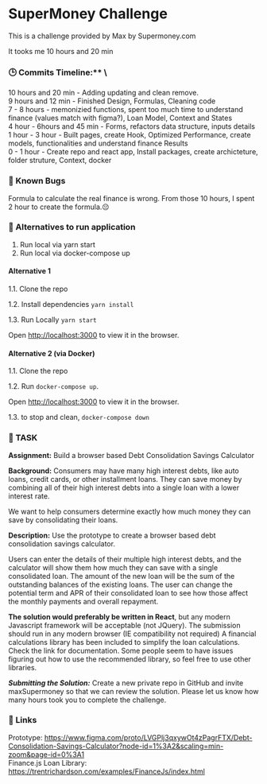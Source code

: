 # SuperMoney Challenge

This is a challenge provided by Max by Supermoney.com 

It tooks me 10 hours and 20 min

### 🕒 Commits Timeline:**  \
10 hours and 20 min - Adding updating and clean remove. \
9 hours and 12 min - Finished Design, Formulas, Cleaning code \
7 - 8 hours - memonizied functions, spent too much time to understand finance (values match with figma?), Loan Model, Context and States \
4 hour - 6hours and 45 min - Forms, refactors data structure, inputs details \
1 hour - 3 hour - Built pages, create Hook, Optimized Performance, create models, functionalities and understand finance Results  \
0 - 1 hour - Create repo and react app, Install packages, create archicteture, folder struture, Context, docker  

### 🐛 Known Bugs
Formula to calculate the real finance is wrong. From those 10 hours, I spent 2 hour to create the formula.😔

### 🙂 Alternatives to run application
1) Run local via yarn start  
2) Run local via docker-compose up

#### Alternative 1

1.1. Clone the repo 

1.2. Install dependencies `yarn install`

1.3. Run  Locally `yarn start`

Open [http://localhost:3000](http://localhost:3000) to view it in the browser.

#### Alternative 2 (via Docker)

1.1. Clone the repo 

1.2. Run `docker-compose up`.

Open [http://localhost:3000](http://localhost:3000) to view it in the browser.

1.3. to stop and clean, `docker-compose down`

### 📝 TASK

**Assignment:** Build a browser based Debt Consolidation Savings Calculator

**Background:** Consumers may have many high interest debts, like auto loans, credit cards, or other installment loans. They can save money by combining all of their high interest debts into a single loan with a lower interest rate.

We want to help consumers determine exactly how much money they can save by consolidating their loans.

**Description:** Use the prototype to create a browser based debt consolidation savings calculator.

Users can enter the details of their multiple high interest debts, and the calculator will show them how much they can save with a single consolidated loan. The amount of the new loan will  be the sum of the outstanding balances of the existing loans. The user can change the potential term and APR of their consolidated loan to see how those affect the monthly payments and overall repayment.

__The solution would preferably be written in React__, but any modern Javascript framework will be acceptable (not JQuery).
The submission should run in any modern browser (IE compatibility not required)
A financial calculations library has been included to simplify the loan calculations. Check the link for documentation. Some people seem to have issues figuring out how to use the recommended library, so feel free to use other libraries.

***Submitting the Solution:*** Create a new private repo in GitHub and invite maxSupermoney so that we can review the solution. Please let us know how many hours took you to complete the challenge.

### 🔗 Links
Prototype: https://www.figma.com/proto/LVGPlj3qxywOt4zPagrFTX/Debt-Consolidation-Savings-Calculator?node-id=1%3A2&scaling=min-zoom&page-id=0%3A1 \
Finance.js Loan Library: https://trentrichardson.com/examples/FinanceJs/index.html
